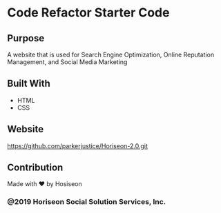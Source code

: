 # Code Refactor Starter Code

## Purpose
A website that is used for Search Engine Optimization, Online Reputation Management, and Social Media Marketing

## Built With
* HTML
* CSS

## Website
https://github.com/parkerjustice/Horiseon-2.0.git

## Contribution
Made with ❤️ by Hosiseon

### @2019 Horiseon Social Solution Services, Inc.
